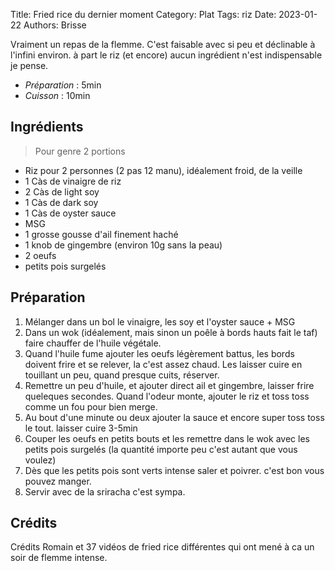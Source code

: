 Title:  Fried rice du dernier moment
Category: Plat
Tags: riz
Date: 2023-01-22
Authors: Brisse

Vraiment un repas de la flemme. C'est faisable avec si peu et déclinable à l'infini environ. à part le riz (et encore) aucun ingrédient n'est indispensable je pense.

- *Préparation* : 5min
- *Cuisson* : 10min

## Ingrédients
> Pour genre 2 portions

- Riz pour 2 personnes (2 pas 12 manu), idéalement froid, de la veille
- 1 Càs de vinaigre de riz
- 2 Càs de light soy
- 1 Càs de dark soy
- 1 Càs de oyster sauce
- MSG
- 1 grosse gousse d'ail finement haché
- 1 knob de gingembre (environ 10g sans la peau)
- 2 oeufs
- petits pois surgelés

## Préparation

1. Mélanger dans un bol le vinaigre, les soy et l'oyster sauce + MSG
2. Dans un wok (idéalement, mais sinon un poêle à bords hauts fait le taf) faire chauffer de l'huile végétale. 
3. Quand l'huile fume ajouter les oeufs légèrement battus, les bords doivent frire et se relever, la c'est assez chaud. Les laisser cuire en touillant un peu, quand presque cuits, réserver.
4. Remettre un peu d'huile, et ajouter direct ail et gingembre, laisser frire queleques secondes. Quand l'odeur monte, ajouter le riz et toss toss comme un fou pour bien merge.
5. Au bout d'une minute ou deux ajouter la sauce et encore super toss toss le tout. laisser cuire 3-5min
6. Couper les oeufs en petits bouts et les remettre dans le wok avec les petits pois surgelés (la quantité importe peu c'est autant que vous voulez)
7. Dès que les petits pois sont verts intense saler et poivrer. c'est bon vous pouvez manger.
8. Servir avec de la sriracha c'est sympa.

## Crédits
Crédits Romain et 37 vidéos de fried rice différentes qui ont mené à ca un soir de flemme intense.
